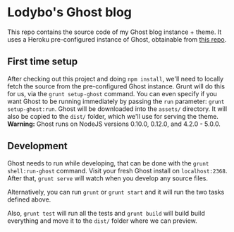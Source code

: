 # Lodybo's Ghost blog

This repo contains the source code of my Ghost blog instance + theme.
It uses a Heroku pre-configured instance of Ghost, obtainable from [this repo](https://github.com/lodybo/lodybo-ghost).

## First time setup
After checking out this project and doing `npm install`, we'll need to locally fetch the source from the pre-configured Ghost instance. 
Grunt will do this for us, via the `grunt setup-ghost` command. You can even specify if you want Ghost to be running immediately by passing the `run` parameter: `grunt setup-ghost:run`. 
Ghost will be downloaded into the `assets/` directory. It will also be copied to the `dist/` folder, which we'll use for serving the theme.
**Warning:** Ghost runs on NodeJS versions 0.10.0, 0.12.0, and 4.2.0 - 5.0.0.

## Development
Ghost needs to run while developing, that can be done with the `grunt shell:run-ghost` command. Visit your fresh Ghost install on `localhost:2368`. 
After that, `grunt serve` will watch when you develop any source files.

Alternatively, you can run `grunt` or `grunt start` and it will run the two tasks defined above.

Also, `grunt test` will run all the tests and `grunt build` will build build everything and move it to the `dist/` folder where we can preview.